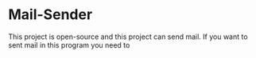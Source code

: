 # Mail-Sender
This project is open-source and this project can send mail. If you want to sent mail in this program you need to
